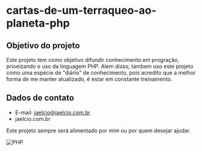 # cartas-de-um-terraqueo-ao-planeta-php

## Objetivo do projeto
Este projeto tem como objetivo difundir conhecimento em progração, prioeizando o uso da linguagem PHP.
Alem disso, támbem uso este projeto como uma espécie de "diário" de conhecimento, pois acredito que a melhor forma de me manter atualizado, é estar em constante treinamento.

## Dados de contato
- E-mail: jaelcio@jaelcio.com.br
- jaelcio.com.br

Este projeto sempre será alimentado por mim ou por quem desejar ajudar.

![PHP](php01.jpg)
